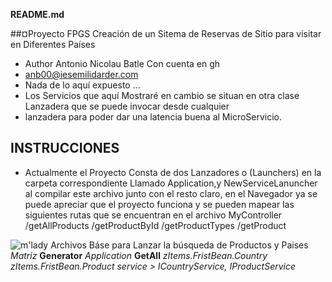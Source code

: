**README.md**

##¤Proyecto FPGS Creación de un Sitema de Reservas de Sitio para visitar en Diferentes Países 
* Author Antonio Nicolau Batle Con cuenta en gh 
* anb00@iesemilidarder.com
* Nada de lo aquí expuesto ...
* Los Servicios que aquí Mostraré en cambio se situan en otra clase Lanzadera que se puede invocar desde cualquier 
* lanzadera para poder dar una latencia buena al MicroServicio. 
 ## INSTRUCCIONES ##
* Actualmente el Proyecto Consta de dos Lanzadores o (Launchers) en la carpeta correspondiente Llamado Application,y NewServiceLanuncher al compilar
este archivo junto con el resto claro, en el Navegador ya se puede apreciar que 
el proyecto funciona y se pueden mapear las siguientes rutas que se encuentran en el archivo MyController
/getAllProducts /getProductById /getProductTypes /getProduct

![m'lady](http://i.imgur.com/v8IVDka.jpg)
Archivos Báse para Lanzar la búsqueda de Productos y Paises
*Matriz*
**Generator**
*Application*
**GetAll**
*zItems.FristBean.Country*
*zItems.FristBean.Product*
*service > ICountryService, IProductService*